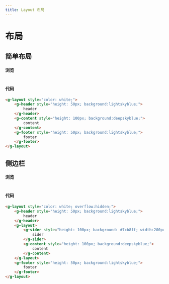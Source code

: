 ```yaml
---
title: Layout 布局
---
```

# 布局

## 简单布局

#### 浏览
#
<ClientOnly>
<layout-demo-1></layout-demo-1>
</ClientOnly>

#### 代码
```html
<g-layout style="color: white;">
    <g-header style="height: 50px; background:lightskyblue;">
        header
    </g-header>
    <g-content style="height: 100px; background:deepskyblue;">
        content
    </g-content>
    <g-footer style="height: 50px; background:lightskyblue;">
        footer
    </g-footer>
</g-layout>
```
## 侧边栏

#### 浏览
#
<ClientOnly>
<layout-demo-2></layout-demo-2>
</ClientOnly>

#### 代码
```html
<g-layout style="color: white; overflow:hidden;">
    <g-header style="height: 50px; background:lightskyblue;">
        header
    </g-header>
    <g-layout>
        <g-sider style="height: 100px; background: #7cb8ff; width:200px; color: black;">
            sider
        </g-sider>
        <g-content style="height: 100px; background:deepskyblue;">
            content
        </g-content>
    </g-layout>
    <g-footer style="height: 50px; background:lightskyblue;">
        footer
    </g-footer>
</g-layout>
```